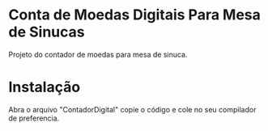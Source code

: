 # Conta de Moedas Digitais Para Mesa de Sinucas

Projeto do contador de moedas para mesa de sinuca.

# Instalação

Abra o arquivo "ContadorDigital" copie o código e cole no seu compilador de preferencia.